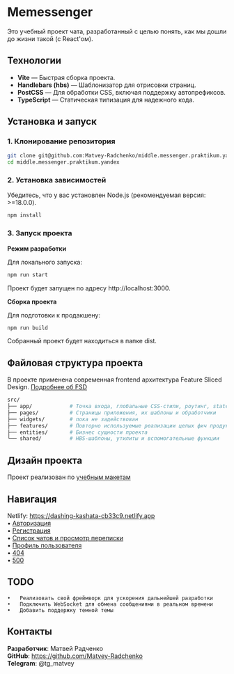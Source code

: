 # Memessenger

Это учебный проект чата, разработанный с целью понять,
как мы дошли до жизни такой (с React'ом).

## Технологии

- **Vite** — Быстрая сборка проекта.
- **Handlebars (hbs)** — Шаблонизатор для отрисовки страниц.
- **PostCSS** — Для обработки CSS, включая поддержку автопрефиксов.
- **TypeScript** — Статическая типизация для надежного кода.

## Установка и запуск

### 1. Клонирование репозитория

```bash
git clone git@github.com:Matvey-Radchenko/middle.messenger.praktikum.yandex.git
cd middle.messenger.praktikum.yandex
```

### 2. Установка зависимостей

Убедитесь, что у вас установлен Node.js (рекомендуемая версия: >=18.0.0).

```bash
npm install
```

### 3. Запуск проекта

**Режим разработки**

Для локального запуска:

```bash
npm run start
```

Проект будет запущен по адресу http://localhost:3000.

**Сборка проекта**

Для подготовки к продакшену:

```bash
npm run build
```

Собранный проект будет находиться в папке dist.

## Файловая структура проекта

В проекте применена современная frontend архитектура Feature Sliced Design.
[Подробнее об FSD](https://feature-sliced.design/ru/docs/get-started/overview)

```bash
src/
├── app/            # Точка входа, глобальные CSS-стили, роутинг, state приложения
├── pages/          # Страницы приложения, их шаблоны и обработчики
├── widgets/        # пока не задействован
├── features/       # Повторно используемые реализации целых фич продукта
├── entities/       # Бизнес сущности проекта
└── shared/         # HBS-шаблоны, утилиты и вспомогательные функции
```

## Дизайн проекта

Проект реализован по [учебным макетам](https://www.figma.com/design/jF5fFFzgGOxQeB4CmKWTiE/Chat_external_link?node-id=0-1&node-type=canvas&t=qHweDGTmqQE5gDoN-0)

## Навигация

Netlify: https://dashing-kashata-cb33c9.netlify.app  
• [Авторизация](https://dashing-kashata-cb33c9.netlify.app/login)  
• [Регистрация](https://dashing-kashata-cb33c9.netlify.app/sign-up)  
• [Список чатов и просмотр переписки](https://dashing-kashata-cb33c9.netlify.app/chat)  
• [Профиль пользователя](https://dashing-kashata-cb33c9.netlify.app/settings)  
• [404](https://dashing-kashata-cb33c9.netlify.app/404)  
• [500](https://dashing-kashata-cb33c9.netlify.app/500)

## TODO

    •	Реализовать свой фреймворк для ускорения дальнейшей разработки
    •	Подключить WebSocket для обмена сообщениями в реальном времени
    •	Добавить поддержку темной темы

## Контакты

**Разработчик**: Матвей Радченко  
**GitHub**: https://github.com/Matvey-Radchenko  
**Telegram**: @tg_matvey
